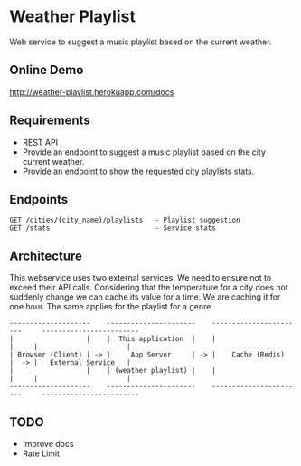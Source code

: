 # Weather Playlist

Web service to suggest a music playlist based on the current weather.

## Online Demo

http://weather-playlist.herokuapp.com/docs

## Requirements

- REST API
- Provide an endpoint to suggest a music playlist based on the city current weather.
- Provide an endpoint to show the requested city playlists stats.

## Endpoints

```
GET /cities/{city_name}/playlists   - Playlist suggestion
GET /stats                          - Service stats
```

## Architecture

This webservice uses two external services. We need to ensure not to exceed their API calls.
Considering that the temperature for a city does not suddenly change we can cache its value
for a time. We are caching it for one hour. The same applies for the playlist for a genre.

```
--------------------    ----------------------    -----------------------     ------------------------
|                  |    |  This application  |    |                     |     |                      |
| Browser (Client) | -> |     App Server     | -> |    Cache (Redis)    |  -> |   External Service   |
|                  |    | (weather playlist) |    |                     |     |                      |
--------------------    ----------------------    -----------------------     ------------------------

```

## TODO

- Improve docs
- Rate Limit
